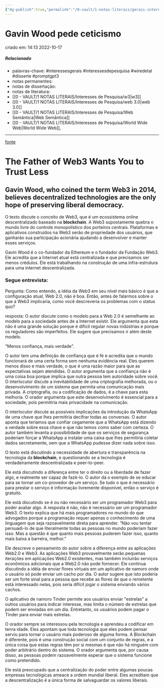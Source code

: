 ```yaml
---
{"dg-publish":true,"permalink":"/0-vault/1-notas-literais/gerais-interesses/gavin-wood-pede-ceticismo/","tags":["interessesgerais","interessesdepesquisa","wiredetal","disserte","promptgpt3"],"dgHomeLink":true,"dgShowLocalGraph":true,"dgShowFileTree":true,"dgEnableSearch":true,"noteIcon":""}
---
```


# Gavin Wood pede ceticismo
criado em: 14:13 2022-10-17

##### Relacionado
- palavras-chave: #interessesgerais #interessesdepesquisa #wiredetal #disserte #promptgpt3 
- notas permanentes: 
- notas de dissertação:
- notas de literatura: 
- [[0 - VAULT/1 NOTAS LITERAIS/Interesses de Pesquisa/w3\|w3]]
- [[0 - VAULT/1 NOTAS LITERAIS/Interesses de Pesquisa/web 3.0\|web 3.0]]
- [[0 - VAULT/1 NOTAS LITERAIS/Interesses de Pesquisa/Web Semântica\|Web Semântica]]
- [[0 - VAULT/1 NOTAS LITERAIS/Interesses de Pesquisa/World Wide Web\|World Wide Web]],

---
[fonte](https://www.wired.com/story/web3-gavin-wood-interview/)

# The Father of Web3 Wants You to Trust Less

## Gavin Wood, who coined the term Web3 in 2014, believes decentralized technologies are the only hope of preserving liberal democracy.

O texto discute o conceito de Web3, que é um ecossistema online descentralizado baseado na **blockchain**. A Web3 supostamente quebra o mundo livre do controle monopolístico dos porteiros centrais. Plataformas e aplicativos construídos na Web3 serão de propriedade dos usuários, que ganharão sua participação acionária ajudando a desenvolver e manter esses serviços.

Gavin Wood é o co-fundador da Ethereum e o fundador da Fundação Web3. Ele acredita que a Internet atual está centralizada e que precisamos ser menos crédulos. Ele está trabalhando na construção de uma infra-estrutura para uma internet descentralizada.

### Segue entrevista:
Pergunta: Como entendo, a idéia da Web3 em seu nível mais básico é que a configuração atual, Web 2.0, não é boa. Então, antes de falarmos sobre o que a Web3 implicaria, como você descreveria os problemas com o status quo?

resposta: O autor discute como o modelo para a Web 2.0 é semelhante ao modelo para a sociedade antes de a Internet existir. Ele argumenta que esta não é uma grande solução porque é difícil regular novas indústrias e porque os reguladores são imperfeitos. Ele sugere que precisamos ir além deste modelo.

"Menos confiança, mais verdade".

O autor tem uma definição de confiança que é fé e acredita que o mundo funcionará de uma certa forma sem nenhuma evidência real. Eles querem menos disso e mais verdade, o que é uma razão maior para que as expectativas sejam atendidas.
O autor argumenta que a confiança não é uma coisa boa porque implica que outra pessoa tem autoridade sobre você.
O interlocutor discute a inevitabilidade de uma criptografia melhorada, ou o desenvolvimento de um sistema que permita uma comunicação mais privada. A criptografia, ou a codificação de dados, é a chave para esta melhoria. O orador argumenta que este desenvolvimento é essencial para a sociedade, pois permitiria mais privacidade na comunicação.

O interlocutor discute as possíveis implicações da introdução da WhatsApp de uma chave que lhes permitiria decifrar todas as conversas. O autor aponta que teríamos que confiar cegamente que a WhatsApp está dizendo a verdade sobre essa chave e que não temos como saber com certeza. O autor também levanta a possibilidade de que os serviços de segurança poderiam forçar a WhatsApp a instalar uma caixa que lhes permitiria coletar dados secretamente, sem que a WhatsApp pudesse dizer nada sobre isso.

O texto está discutindo a necessidade de abertura e transparência na tecnologia da **blockchain**, e questionando se a tecnologia é verdadeiramente descentralizada e peer-to-peer.


Ele está discutindo a diferença entre ter o direito ou a liberdade de fazer algo, e realmente ser capaz de fazê-lo. O autor dá o exemplo de se educar para se tornar um co-provedor de um serviço. Se tudo o que é necessário para prestar o serviço é informação livremente disponível, então o serviço é gratuito.

Ele está discutindo se é ou não necessário ser um programador Web3 para poder avaliar algo. A resposta é não, não é necessário ser um programador Web3. O texto explica que há mais programadores no mundo do que advogados porque a programação requer apenas o conhecimento de uma linguagem que seja razoavelmente direta para aprender.
“Não vou tentar persuadi-lo de que literalmente todas as pessoas no mundo poderiam fazer isso. Mas a questão é que quanto mais pessoas puderem fazer isso, quanto mais baixa a barreira, melhor.”

Ele descreve o pensamento do autor sobre a diferença entre as aplicações Web2.0 e Web3. As aplicações Web3 provavelmente serão pequenas iterações em aplicações Web2.0 existentes, mas também incluirão serviços econômicos adicionais que a Web2.0 não pode fornecer.
Ele continua discutindo a idéia de enviar flores virtuais em um aplicativo de namoro onde o usuário só pode enviar um cacho por dia. O autor sugere que isto poderia ser um forte sinal para a pessoa que recebe as flores de que o remetente está interessado nelas, pois seria difícil jogar o sistema enviando vários cachos.

O aplicativo de namoro Tinder permite aos usuários enviar "estrelas" a outros usuários para indicar interesse, mas limita o número de estrelas que podem ser enviadas em um dia. Entretanto, os usuários podem pagar o Tinder para enviar mais estrelas.

  
O orador sempre se interessou pela tecnologia e aprendeu a codificar em tenra idade. Eles apontam que toda tecnologia que eles podem pensar serviu para tornar o usuário mais poderoso de alguma forma. A Blockchain é diferente, pois é uma construção social com um conjunto de regras, e a única coisa que estas regras têm por si mesmas é que não há ninguém com poder arbitrário dentro do sistema. O orador argumenta que, por causa disso, as pessoas podem razoavelmente esperar que o sistema funcione como pretendido.  

Ele está preocupado que a centralização do poder entre algumas poucas empresas tecnológicas ameace a ordem mundial liberal. Eles acreditam que a descentralização é a única forma de salvaguardar os valores liberais.
  